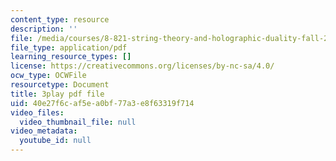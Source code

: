 ```yaml
---
content_type: resource
description: ''
file: /media/courses/8-821-string-theory-and-holographic-duality-fall-2014/40e27f6caf5ea0bf77a3e8f63319f714_nW4vp_upvmE.pdf
file_type: application/pdf
learning_resource_types: []
license: https://creativecommons.org/licenses/by-nc-sa/4.0/
ocw_type: OCWFile
resourcetype: Document
title: 3play pdf file
uid: 40e27f6c-af5e-a0bf-77a3-e8f63319f714
video_files:
  video_thumbnail_file: null
video_metadata:
  youtube_id: null
---
```

